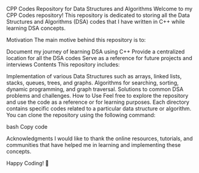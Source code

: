 CPP Codes Repository for Data Structures and Algorithms
Welcome to my CPP Codes repository! This repository is dedicated to storing all the Data Structures and Algorithms (DSA) codes that I have written in C++ while learning DSA concepts.

Motivation
The main motive behind this repository is to:

Document my journey of learning DSA using C++
Provide a centralized location for all the DSA codes
Serve as a reference for future projects and interviews
Contents
This repository includes:

Implementation of various Data Structures such as arrays, linked lists, stacks, queues, trees, and graphs.
Algorithms for searching, sorting, dynamic programming, and graph traversal.
Solutions to common DSA problems and challenges.
How to Use
Feel free to explore the repository and use the code as a reference or for learning purposes. Each directory contains specific codes related to a particular data structure or algorithm. You can clone the repository using the following command:

bash
Copy code

Acknowledgments
I would like to thank the online resources, tutorials, and communities that have helped me in learning and implementing these concepts.

Happy Coding! 🚀
